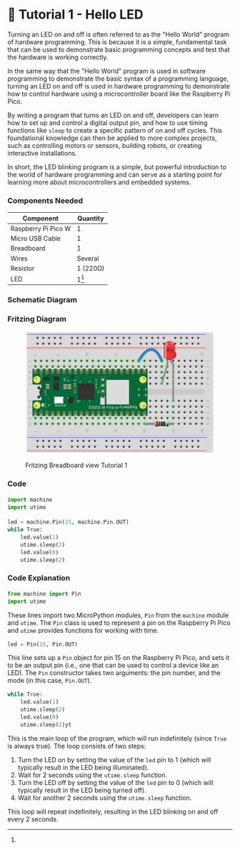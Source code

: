 # 🦊 Tutorial 1 - Hello LED

Turning an LED on and off is often referred to as the "Hello World" program of hardware programming. This is because it is a simple, fundamental task that can be used to demonstrate basic programming concepts and test that the hardware is working correctly.

In the same way that the "Hello World" program is used in software programming to demonstrate the basic syntax of a programming language, turning an LED on and off is used in hardware programming to demonstrate how to control hardware using a microcontroller board like the Raspberry Pi Pico.

By writing a program that turns an LED on and off, developers can learn how to set up and control a digital output pin, and how to use timing functions like `sleep` to create a specific pattern of on and off cycles. This foundational knowledge can then be applied to more complex projects, such as controlling motors or sensors, building robots, or creating interactive installations.

In short, the LED blinking program is a simple, but powerful introduction to the world of hardware programming and can serve as a starting point for learning more about microcontrollers and embedded systems.

### Components Needed

| Component           | Quantity |
| ------------------- | -------- |
| Raspberry Pi Pico W | 1        |
| Micro USB Cable     | 1        |
| Breadboard          | 1        |
| Wires               | Several  |
| Resistor            | 1 (220Ω) |
| LED                 | 1[^1]    |

### Schematic Diagram





### Fritzing Diagram

<figure><img src="../../../.gitbook/assets/Project 1 - Hello LED.png" alt=""><figcaption><p>Fritzing Breadboard view Tutorial 1</p></figcaption></figure>

### Code

```python
import machine
import utime

led = machine.Pin(15, machine.Pin.OUT)
while True:
    led.value(1)
    utime.sleep(2)
    led.value(0)
    utime.sleep(2)
```

### Code Explanation

```python
from machine import Pin
import utime
```

These lines import two MicroPython modules, `Pin` from the `machine` module and `utime`. The `Pin` class is used to represent a pin on the Raspberry Pi Pico and `utime` provides functions for working with time.

```python
led = Pin(15, Pin.OUT)
```

This line sets up a `Pin` object for pin 15 on the Raspberry Pi Pico, and sets it to be an output pin (i.e., one that can be used to control a device like an LED). The `Pin` constructor takes two arguments: the pin number, and the mode (in this case, `Pin.OUT`).

```python
while True:
    led.value(1)
    utime.sleep(2)
    led.value(0)
    utime.sleep(2)yt
```

This is the main loop of the program, which will run indefinitely (since `True` is always true). The loop consists of two steps:

1. Turn the LED on by setting the value of the `led` pin to 1 (which will typically result in the LED being illuminated).
2. Wait for 2 seconds using the `utime.sleep` function.
3. Turn the LED off by setting the value of the `led` pin to 0 (which will typically result in the LED being turned off).
4. Wait for another 2 seconds using the `utime.sleep` function.

This loop will repeat indefinitely, resulting in the LED blinking on and off every 2 seconds.

[^1]: 
